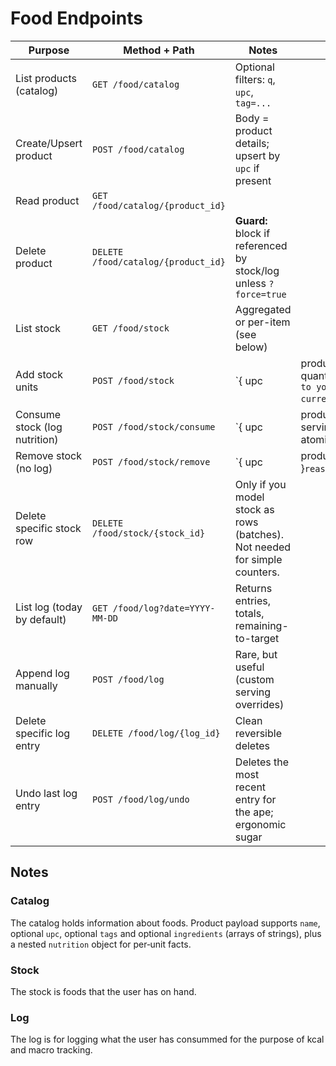 # Food Endpoints

| Purpose                       | Method + Path                       | Notes                                                                      |                                                             |        |       |
| ----------------------------- | ----------------------------------- | -------------------------------------------------------------------------- | ----------------------------------------------------------- | ------ | ----- |
| List products (catalog)       | `GET /food/catalog`                 | Optional filters: `q`, `upc`, `tag=...`                                    |                                                             |        |       |
| Create/Upsert product         | `POST /food/catalog`                | Body = product details; upsert by `upc` if present                         |                                                             |        |       |
| Read product                  | `GET /food/catalog/{product_id}`    |                                                                            |                                                             |        |       |
| Delete product                | `DELETE /food/catalog/{product_id}` | **Guard:** block if referenced by stock/log unless `?force=true`           |                                                             |        |       |
| List stock                    | `GET /food/stock`                   | Aggregated or per-item (see below)                                         |                                                             |        |       |
| Add stock units               | `POST /food/stock`                  | \`{ upc                                                                    | product\_id, quantity }`(alias to your current`/food/add\`) |        |       |
| Consume stock (log nutrition) | `POST /food/stock/consume`          | \`{ upc                                                                    | product\_id, units?, servings? }\` atomic dec + log         |        |       |
| Remove stock (no log)         | `POST /food/stock/remove`           | \`{ upc                                                                    | product\_id, units }`reason:`"spoilage"                     | "lost" | ...\` |
| Delete specific stock row     | `DELETE /food/stock/{stock_id}`     | Only if you model stock as rows (batches). Not needed for simple counters. |                                                             |        |       |
| List log (today by default)   | `GET /food/log?date=YYYY-MM-DD`     | Returns entries, totals, remaining-to-target                               |                                                             |        |       |
| Append log manually           | `POST /food/log`                    | Rare, but useful (custom serving overrides)                                |                                                             |        |       |
| Delete specific log entry     | `DELETE /food/log/{log_id}`         | Clean reversible deletes                                                   |                                                             |        |       |
| Undo last log entry           | `POST /food/log/undo`               | Deletes the most recent entry for the ape; ergonomic sugar                 |                                                             |        |       |

## Notes

### Catalog

The catalog holds information about foods. Product payload supports `name`, optional `upc`, optional `tags` and optional `ingredients` (arrays of strings), plus a nested `nutrition` object for per‑unit facts.

### Stock

The stock is foods that the user has on hand.

### Log

The log is for logging what the user has consummed for the purpose of kcal and macro tracking.
